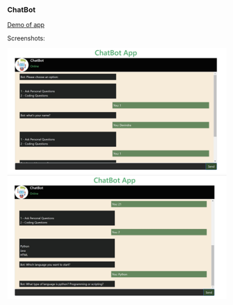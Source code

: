 <h3>ChatBot</h3>

<a href="https://chat-bot-kappa-sepia.vercel.app/" target="_blank">Demo of app</a>

Screenshots:

<img src='https://github.com/program333/ChatBot/blob/master/Images/Screenshot1.jpg?raw=true' />
<img src='https://github.com/program333/ChatBot/blob/master/Images/Screenshot2.jpg?raw=true'/>
